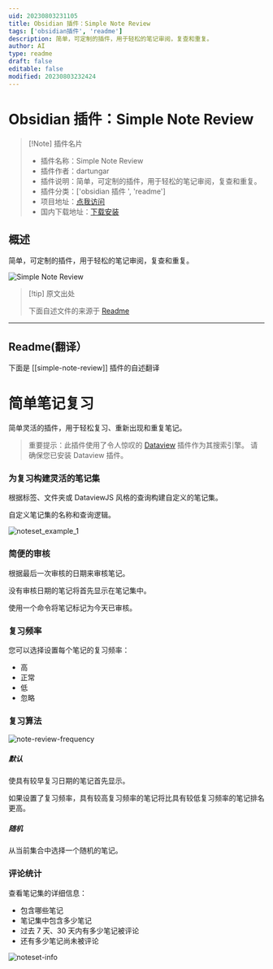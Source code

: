 ```yaml
---
uid: 20230803231105
title: Obsidian 插件：Simple Note Review
tags: ['obsidian插件', 'readme']
description: 简单，可定制的插件，用于轻松的笔记审阅，复查和重复。
author: AI
type: readme
draft: false
editable: false
modified: 20230803232424
---
```


# Obsidian 插件：Simple Note Review

> [!Note] 插件名片
> - 插件名称：Simple Note Review
> - 插件作者：dartungar
> - 插件说明：简单，可定制的插件，用于轻松的笔记审阅，复查和重复。
> - 插件分类：['obsidian 插件 ', 'readme']
> - 项目地址：[点我访问](https://github.com/dartungar/obsidian-simple-note-review)
> - 国内下载地址：[下载安装](https://pkmer.cn/products/plugin/pluginMarket/?simple-note-review)

## 概述

简单，可定制的插件，用于轻松的笔记审阅，复查和重复。

![Simple Note Review](https://cdn.pkmer.cn/covers/simple-note-review.jpeg!pkmer)

> [!tip] 原文出处
>
>下面自述文件的来源于 [Readme](https://ghproxy.net/https://raw.githubusercontent.com/dartungar/obsidian-simple-note-review/master/README.md)
>

---

## Readme(翻译）

下面是 [[simple-note-review]] 插件的自述翻译

# 简单笔记复习

简单灵活的插件，用于轻松复习、重新出现和重复笔记。

> 重要提示：此插件使用了令人惊叹的 [Dataview](https://github.com/blacksmithgu/obsidian-dataview) 插件作为其搜索引擎。
请确保您已安装 Dataview 插件。

### 为复习构建灵活的笔记集

根据标签、文件夹或 DataviewJS 风格的查询构建自定义的笔记集。

自定义笔记集的名称和查询逻辑。

![noteset_example_1](https://user-images.githubusercontent.com/36126057/208353981-756c526e-f42a-4981-be03-fa0b479a1dbc.jpg)

### 简便的审核

根据最后一次审核的日期来审核笔记。

没有审核日期的笔记将首先显示在笔记集中。

使用一个命令将笔记标记为今天已审核。

### 复习频率

您可以选择设置每个笔记的复习频率：

- 高
- 正常
- 低
- 忽略

### 复习算法

![note-review-frequency](https://user-images.githubusercontent.com/36126057/192049630-bb1455eb-e2b1-4abd-9440-beb8dfac7818.png)

##### 默认

使具有较早复习日期的笔记首先显示。

如果设置了复习频率，具有较高复习频率的笔记将比具有较低复习频率的笔记排名更高。

##### 随机

从当前集合中选择一个随机的笔记。

### 评论统计

查看笔记集的详细信息：

- 包含哪些笔记
- 笔记集中包含多少笔记
- 过去 7 天、30 天内有多少笔记被评论
- 还有多少笔记尚未被评论

![noteset-info](https://user-images.githubusercontent.com/36126057/187531702-4de555fe-6229-4885-92a1-a591bbc33615.png)
